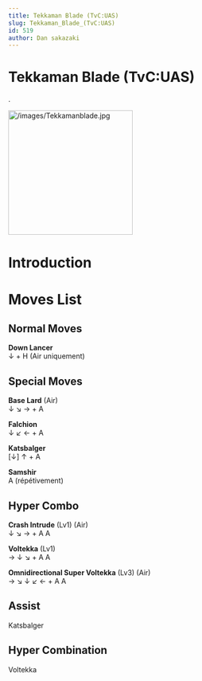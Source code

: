 ```yaml
---
title: Tekkaman Blade (TvC:UAS)
slug: Tekkaman_Blade_(TvC:UAS)
id: 519
author: Dan sakazaki
---
```


# Tekkaman Blade (TvC:UAS)

.

<img src="/images/Tekkamanblade.jpg" title="/images/Tekkamanblade.jpg"
width="250" alt="/images/Tekkamanblade.jpg" />  

# Introduction

# Moves List

## Normal Moves

**Down Lancer**  
↓ + H (Air uniquement)

## Special Moves

**Base Lard** (Air)  
↓ ↘ → + A

**Falchion**  
↓ ↙ ← + A

**Katsbalger**  
\[↓\] ↑ + A

**Samshir**  
A (répétivement)

## Hyper Combo

**Crash Intrude** (Lv1) (Air)  
↓ ↘ → + A A

**Voltekka** (Lv1)  
→ ↓ ↘ + A A

**Omnidirectional Super Voltekka** (Lv3) (Air)  
→ ↘ ↓ ↙ ← + A A

## Assist

Katsbalger

## Hyper Combination

Voltekka
